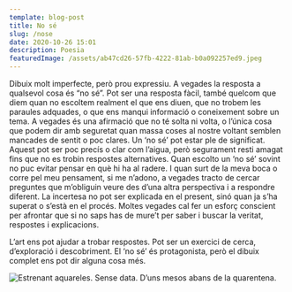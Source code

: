 ```yaml
---
template: blog-post
title: No sé
slug: /nose
date: 2020-10-26 15:01
description: Poesia
featuredImage: /assets/ab47cd26-57fb-4222-81ab-b0a092257ed9.jpeg
---
```

Dibuix molt imperfecte, però prou expressiu. A vegades la resposta a qualsevol cosa és “no sé”. Pot ser una resposta fàcil, també quelcom que diem quan no escoltem realment el que ens diuen, que no trobem les paraules adquades, o que ens manqui informació o coneixement sobre un tema. A vegades és una afirmació que no té solta ni volta, o l’única cosa que podem dir amb seguretat quan massa coses al nostre voltant semblen mancades de sentit o poc clares. Un ‘no sé’ pot estar ple de significat. Aquest pot ser poc precís o clar com l’aigua, però segurament resti amagat fins que no es trobin respostes alternatives. Quan escolto un ‘no sé’ sovint no puc evitar pensar en què hi ha al radere. I quan surt de la meva boca o corre pel meu pensament, si me n’adono, a vegades tracto de cercar preguntes que m’obliguin veure des d’una altra perspectiva i a respondre diferent. La incertesa no pot ser explicada en el present, sinó quan ja s’ha superat o s’està en el procés. Moltes vegades cal fer un esforç conscient per afrontar que si no saps has de mure’t per saber i buscar la veritat, respostes i explicacions. 

L’art ens pot ajudar a trobar respostes. Pot ser un exercici de cerca, d’exploració i descobriment. El ‘no sé’ és protagonista, però el dibuix complet ens pot dir alguna cosa més. 

![](/assets/ab47cd26-57fb-4222-81ab-b0a092257ed9.jpeg "Estrenant aquareles. Sense data. D’uns mesos abans de la quarentena.")